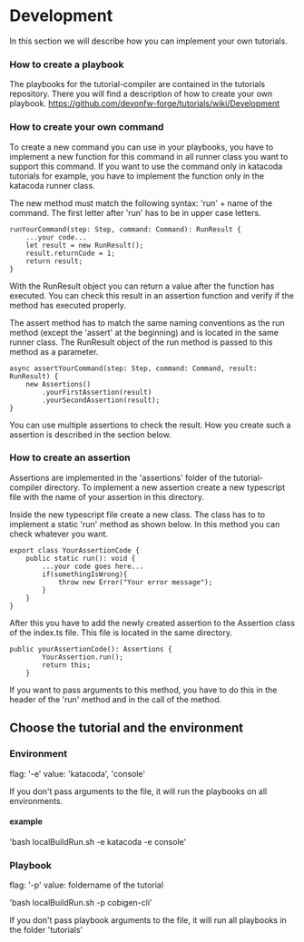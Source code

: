 # Development

In this section we will describe how you can implement your own tutorials.

### How to create a playbook
The playbooks for the tutorial-compiler are contained in the tutorials repository. There you will find a description of how to create your own playbook.
https://github.com/devonfw-forge/tutorials/wiki/Development

### How to create your own command
To create a new command you can use in your playbooks, you have to implement a new function for this command in all runner class you want to support this command. If you want to use the command only in katacoda tutorials for example, you have to implement the function only in the katacoda runner class.

The new method must match the following syntax: 'run' + name of the command. The first letter after 'run' has to be in upper case letters.
```
runYourCommand(step: Step, command: Command): RunResult {
    ...your code...
    let result = new RunResult();
    result.returnCode = 1;
    return result;
}
```
With the RunResult object you can return a value after the function has executed. You can check this result in an assertion function and verify if the method has executed properly.

The assert method has to match the same naming conventions as the run method (except the 'assert' at the beginning) and is located in the same runner class. The RunResult object of the run method is passed to this method as a parameter. 
```
async assertYourCommand(step: Step, command: Command, result: RunResult) {
    new Assertions()
        .yourFirstAssertion(result)
        .yourSecondAssertion(result);
}
```
You can use multiple assertions to check the result. How you create such a assertion is described in the section below.

### How to create an assertion

Assertions are implemented in the 'assertions' folder of the tutorial-compiler directory. To implement a new assertion create a new typescript file with the name of your assertion in this directory.

Inside the new typescript file create a new class. The class has to to implement a static 'run' method as shown below. In this method you can check whatever you want.
```
export class YourAssertionCode {
    public static run(): void {
        ...your code goes here...
        if(somethingIsWrong){
            throw new Error("Your error message");
        }
    }
}
```

After this you have to add the newly created assertion to the Assertion class of the index.ts file. This file is located in the same directory.
```
public yourAssertionCode(): Assertions {
        YourAssertion.run();
        return this;
    }
```
If you want to pass arguments to this method, you have to do this in the header of the 'run' method and in the call of the method.

## Choose the tutorial and the environment

### Environment 
flag: '-e'
value: 'katacoda', 'console'
    
If you don't pass arguments to the file, it will run the playbooks on all environments.

#### example 
'bash localBuildRun.sh -e katacoda -e console'

### Playbook

flag: '-p'
value: foldername of the tutorial 

'bash localBuildRun.sh -p cobigen-cli'

If you don't pass playbook arguments to the file, it will run all playbooks in the folder 'tutorials'



